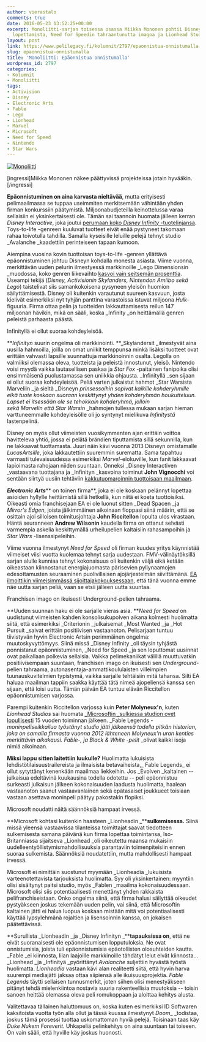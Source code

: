 ```yaml
---
author: vierastalo
comments: true
date: 2016-05-23 13:52:25+00:00
excerpt: Monoliitti-sarjan toisessa osassa Miikka Mononen pohtii Disney Infinityn
  lopettamista, Need for Speedin tahraantunutta imagoa ja Lionhead Studiosin sulkemista.
layout: post
link: https://www.pelilegacy.fi/kolumnit/2797/epaonnistua-onnistumalla
slug: epaonnistua-onnistumalla
title: 'Monoliitti: Epäonnistua onnistumalla'
wordpress_id: 2797
categories:
- Kolumnit
- Monoliitti
tags:
- Activision
- Disney
- Electronic Arts
- Fable
- Lego
- Lionhead
- Marvel
- Microsoft
- Need for Speed
- Nintendo
- Star Wars
---
```


[![Monoliitti](https://www.pelilegacy.fi/wp-content/uploads/2016/05/monoliitti2.jpg)](https://www.pelilegacy.fi/wp-content/uploads/2016/05/monoliitti2.jpg)

[ingressi]Miikka Mononen näkee päättyvissä projekteissa jotain hyvääkin.[/ingressi]

**Epäonnistuminen on aina karvasta nieltävää**, mutta erityisesti pelimaailmassa se tuppaa useimmiten merkitsemään vähintään yhden firman konkurssiin päätymistä. Miljoonabudjeteilla keinottelussa varaa sellaisiin ei yksinkertaisesti ole. Tämän sai taannoin huomata jälleen kerran _Disney Interactive_, joka joutui [perumaan koko _Disney Infinity_ -tuotelinjansa](http://www.polygon.com/2016/5/10/11652866/disney-infinity-ending). Toys-to-life -genreen kuuluvat tuotteet eivät enää pystyneet takomaan rahaa toivotulla tahdilla. Samalla kyseisille leluille pelejä tehnyt studio _Avalanche _kaadettiin perinteiseen tapaan kumoon.

Aiempina vuosina kovin tuottoisan toys-to-life -genren yllättävä epäonnistuminen johtuu Disneyn kohdalla monesta asiasta. Viime vuonna, merkittävän uuden pelurin ilmestyessä markkinoille _Lego Dimensionsin _muodossa, koko genren liikevaihto [kasvoi vain seitsemän prosenttia](http://www.gamesindustry.biz/articles/2016-04-21-toys-to-life-grew-7-percent-in-2015-will-shrink-in-2016-npd). Useampi tekijä (_Disney, Activisionin Skylanders, Nintendon Amiibo sekä Lego_) taistelivat siis samankokoisena pysyneen yleisön huomion säilyttämisestä. Disney oli kuitenkin varautunut suureen kasvuun, josta kielivät esimerkiksi nyt tyhjän panttina varastoissa istuvat miljoona _Hulk_-figuuria. Firma ottaa pelin ja tuotteiden lakkauttamisesta reilun 147 miljoonan hävikin, mikä on sääli, koska _Infinity _on heittämällä genren peleistä parhaasta päästä.

<div class="pullquote">Infinityllä ei ollut suoraa kohdeyleisöä.</div>

**_Infinityn_ suurin ongelma oli markkinointi. **_Skylandersit _ilmestyvät aina uusilla hahmoilla, joilla on omat uniikit temppunsa minkä lisäksi tuotteet ovat erittäin vahvasti lapsille suunnattuja markkinoinnin osalta. Legolla on valmiiksi olemassa oleva, tuotteista ja peleistä innostunut, yleisö. Nintendo voisi myydä vaikka lautasellisen paskaa ja _Star Fox_ -paitainen fanipoika olisi ensimmäisenä puolustamassa sen uniikkia ohjausta. _Infinityllä _sen sijaan ei ollut suoraa kohdeyleisöä. Peliä varten julkaistut hahmot _Star Warsista Marveliin _ja sieltä _Disneyn _prinsessoihin sopivat kaikille kohderyhmille eikä tuote koskaan suoraan keskittynyt yhden kohderyhmän houkutteluun. Lapset ei itsessään ole se tehokkain kohderyhmä, jolloin sekä _Marvelin_ että _Star Warsin__ _hahmojen tullessa mukaan sarjan hieman varttuneemmalle kohdeyleisölle oli jo syntynyt mielikuva _Infinitystä_ lastenpelinä.

Disney on myös ollut viimeisten vuosikymmenten ajan erittäin voittoa havitteleva yhtiö, jossa ei pelätä brändien tiputtamista sillä sekunnilla, kun ne lakkaavat tuottamasta. Juuri näin kävi vuonna 2013 Disneyn omistamalle _LucasArtsille_, joka lakkautettiin suuremmin surematta. Sama tapahtuu varmasti tulevaisuudessa esimerkiksi _Marvel_-elokuville, kun fanit lakkaavat lapioimasta rahojaan niiden suuntaan. Onneksi _Disney Interactiven _vastaavana tuottajana ja _Infinityn _kasvoina toiminut **John Vignocchi** voi sentään siirtyä uusiin tehtäviin [kakkutuomaroinnin tuottoisaan maailmaan](https://www.youtube.com/watch?v=zj3XG01qC_Y).

_**Electronic Arts**_** on toinen firma**, joka ei ole koskaan pelännyt lopettaa asioiden hyllylle heittämistä sillä hetkellä, kun niitä ei koeta tuottoisiksi. Oikeasti omia franchisejaan EA ei ole luonut sitten _Dead Spacen _ja _Mirror's Edgen_, joista jälkimmäinen aikoinaan floppasi siinä määrin, että se osittain ajoi silloisen toimitusjohtaja **John Riccitellon** lopulta ulos virastaan. Häntä seuranneen **Andrew Wilsonin** kaudella firma on ottanut selvästi varmempia askelia keskittymällä urheilupelien kaltaisiin rahasampoihin ja _Star Wars_ -lisenssipeleihin.

Viime vuonna ilmestynyt _Need for Speed_ oli firman kuudes yritys käynnistää viimeiset viisi vuotta kuolemaa tehnyt sarja uudestaan. FMV-välinäytöksillä sarjan alulle kunniaa tehnyt kokonaisuus oli kuitenkin väljä eikä ketään oikeastaan kiinnostanut energiajuomasta pärisevien pyllynaamojen edesottamusten seuraaminen puolivillaisen ajojärjestelmän siivittämänä. [EA ilmoittikin viimeisimmässä sijoittajakokouksessaan](http://www.needforspeed.com/news/under-the-hood-7), että tänä vuonna emme näe uutta sarjan peliä, vaan se etsii jälleen uutta suuntaa.

<div class="pullquote">Franchisen imago on ikuisesti Underground-pelien tahraama.</div>

**Uuden suunnan haku ei ole sarjalle vieras asia. **_Need for Speed_ on uudistunut viimeisten kahden konsolisukupolven aikana kolmesti huolimatta siitä, että esimerkiksi _Criterionin _julkaisemat _Most Wanted _ja _Hot Pursuit _saivat erittäin positiivisen vastaanoton. Pelisarjaan tuntuu tiivistyvän hyvin Electronic Artsin perimmäinen ongelma: muutoskyvyttömyys. Siinä missä _Disney Infinity _oli täysin tyhjästä ponnistanut epäonnistuminen, _Need for Speed _ja sen loputtomat uusinnat ovat paikallaan polkevia sellaisia. Vaikka pelimekaniikat välillä muuttuvatkin positiivisempaan suuntaan, franchisen imago on ikuisesti sen _Underground_-pelien tahraama, autonasentaja-ammattikoululaisten villeimpien tuunauskuvitelmien typistymä, vaikka sarjalle tehtäisiin mitä tahansa. Silti EA haluaa maailman tappiin saakka käyttää tätä nimeä ajopeliensä kanssa sen sijaan, että loisi uutta. Tämän päivän EA tuntuu elävän Riccitellon epäonnistumisen varjossa.

Parempi kuitenkin Riccitellon varjossa kuin **Peter Molyneux'n**, kuten _Lionhead Studios_ sai huomata [_Microsoftin _sulkiessa studion ovet lopullisesti](http://www.kotaku.co.uk/2016/05/11/sources-multiple-buyers-were-lined-up-for-lionhead) 15 vuoden toiminnan jälkeen. _Fable Legends _-moninpeliseikkailua työstänyt studio jätti jälkeensä todella pitkän historian, joka on samalla firmasta vuonna 2012 lähteneen Molyneux'n uran kenties merkittävin aikakausi. _Fable-_, ja _Black & White_ -pelit_ _olivat kaikki isoja nimiä aikoinaan.

**Miksi lappu sitten laitettiin luukulle?** Huolimatta lukuisista lehdistötilaisuustrailereista ja ilmaisista betavaiheista,_ Fable Legends_ ei ollut sytyttänyt kenenkään maailmaa liekkeihin. Jos _Evolven _kaltainen -- julkaisua edeltävinä kuukausina todella odotettu -- peli epäonnistuu surkeasti julkaisun jälkeen kokonaisuuden laadusta huolimatta, haalean vastaanoton saanut vastaavanlainen sekä epätasaiset joukkueet toisiaan vastaan asettava moninpeli päätyy pakostakin flopiksi.

<div class="pullquote">Microsoft noudatti näitä säännöksiä hampaat irvessä.</div>

**Microsoft kohtasi kuitenkin haasteen _Lionheadin _****sulkemisessa.** Siinä missä yleensä vastaavissa tilanteissa toimittajat saavat tiedotteen sulkemisesta samana päivänä kun firma lopettaa toimintansa, Iso-Britanniassa sijaitseva _Lionhead _oli oikeutettu maansa mukaisiin uudelleentyöllistymismahdollisuuksia parantaviin toimenpiteisiin ennen suoraa sulkemista. Säännöksiä noudatettiin, mutta mahdollisesti hampaat irvessä.

Microsoft ei nimittäin suostunut myymään _Lionheadia _lukuisista varteenotettavista tarjouksista huolimatta. Syy oli yksinkertainen: myyntiin olisi sisältynyt paitsi studio, myös _Fablen _maailma kokonaisuudessaan. Microsoft olisi siis potentiaalisesti menettänyt yhden rakkaista pelifranchiseistaan. Onko ongelma siinä, että firma halusi säilyttää oikeudet pystyäkseen joskus tekemään uuden pelin, vai siinä, että Microsoftin kaltainen jätti ei halua luopua koskaan mistään mitä voi potentiaalisesti käyttää lypsylehmänä rojaltien ja lisensoinnin kanssa, on jokaisen päätettävissä.

**Surullista _Lionheadin _ja _Disney Infinityn _****tapauksissa on**, että ne eivät suoranaisesti ole epäonnistumisen lopputuloksia. Ne ovat onnistumisia, joista tuli epäonnistumisia epäotollisten olosuhteiden kautta. _Fable _ei kiinnosta, liian laajoille markkinoille tähdätyt lelut eivät kiinnosta... _Lionhead _ja _Infinityä _pyörittänyt _Avalanche_ suljettiin hyvästä työstä huolimatta. _Lionheadia_ vastaan kävi alan realiteetti siitä, että hyvin harva suurempi mediajätti jaksaa ottaa siipiensä alle ikuisuusprojektia. _Fable Legends_ täytti sellaisen tunnusmerkit, joten siihen olisi menestyäkseen pitänyt tehdä mielenkiintoa nostavia suuria rakenteellisia muutoksia -- toisin sanoen heittää olemassa oleva peli romukoppaan ja aloittaa kehitys alusta.

Valitettavaa tällainen haluttomuus on, koska kuten esimerkiksi ID Softwaren kaksitoista vuotta työn alla ollut ja tässä kuussa ilmestynyt _Doom__ _todistaa, joskus tämä prosessi tuottaa uskomattoman hyviä pelejä. Toisinaan taas käy _Duke Nukem Foreverit_. Uhkapeliä pelinkehitys on aina suuntaan tai toiseen. On vain sääli, että hyville käy joskus huonosti.
